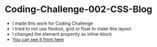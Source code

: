 # Coding-Challenge-002-CSS-Blog
- I made this work for Coding Challenge
- I tried to not use flexbox, grid or float to make this layout 
- I changed the element properity as inline-block
- [You can see it from here](https://yusufyunuskaymaz.github.io/Coding-Challenge-002-CSS-Blog/) 
